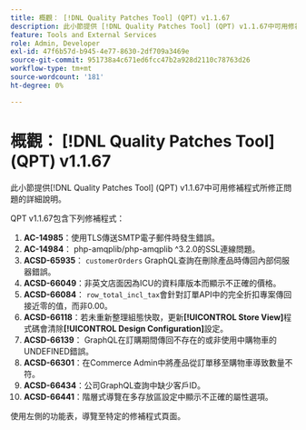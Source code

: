 ```yaml
---
title: 概觀： [!DNL Quality Patches Tool] (QPT) v1.1.67
description: 此小節提供 [!DNL Quality Patches Tool] (QPT) v1.1.67中可用修補程式所修正問題的詳細說明。
feature: Tools and External Services
role: Admin, Developer
exl-id: 47f6b57d-b945-4e77-8630-2df709a3469e
source-git-commit: 951738a4c671ed6fcc47b2a928d2110c78763d26
workflow-type: tm+mt
source-wordcount: '181'
ht-degree: 0%

---
```


# 概觀： [!DNL Quality Patches Tool] (QPT) v1.1.67

此小節提供[!DNL Quality Patches Tool] (QPT) v1.1.67中可用修補程式所修正問題的詳細說明。

QPT v1.1.67包含下列修補程式：
1. **AC-14985**：使用TLS傳送SMTP電子郵件時發生錯誤。
1. **AC-14984**： php-amqplib/php-amqplib ^3.2.0的SSL連線問題。
1. **ACSD-65935**： `customerOrders` GraphQL查詢在刪除產品時傳回內部伺服器錯誤。
1. **ACSD-66049**：非英文店面因為ICU的資料庫版本而顯示不正確的價格。
1. **ACSD-66084**： `row_total_incl_tax`會針對訂單API中的完全折扣專案傳回接近零的值，而非0.00。
1. **ACSD-66118**：若未重新整理組態快取，更新&#x200B;**[!UICONTROL Store View]**&#x200B;程式碼會清除&#x200B;**[!UICONTROL Design Configuration]**&#x200B;設定。
1. **ACSD-66139**： GraphQL在訂購期間傳回不存在的或非使用中購物車的UNDEFINED錯誤。
1. **ACSD-66301**：在Commerce Admin中將產品從訂單移至購物車導致數量不符。
1. **ACSD-66434**：公司GraphQL查詢中缺少客戶ID。
1. **ACSD-66441**：階層式導覽在多存放區設定中顯示不正確的屬性選項。

使用左側的功能表，導覽至特定的修補程式頁面。
